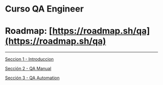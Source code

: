 # Curso QA Engineer

# Roadmap: [https://roadmap.sh/qa](https://roadmap.sh/qa)

---

[Seccion 1 - Introduccion](Curso%20QA%20Engineer%20223b0f9d9c89806188acca8b07f7b985/Seccion%201%20-%20Introduccion%20223b0f9d9c8980e19123e6c4e7d4e299.md)

[Sección 2 - QA Manual](Curso%20QA%20Engineer%20223b0f9d9c89806188acca8b07f7b985/Secci%C3%B3n%202%20-%20QA%20Manual%20223b0f9d9c898066a606cfe26824656f.md)

[Sección 3 - QA Automation](Curso%20QA%20Engineer%20223b0f9d9c89806188acca8b07f7b985/Secci%C3%B3n%203%20-%20QA%20Automation%20229b0f9d9c8980889551e5f36665337b.md)